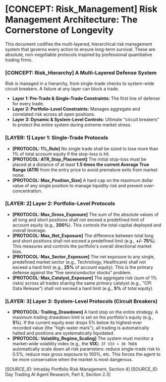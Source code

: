# [CONCEPT: Risk_Management] Risk Management Architecture: The Cornerstone of Longevity

This document codifies the multi-layered, hierarchical risk management system that governs every action to ensure long-term survival. These are absolute, non-negotiable protocols inspired by professional quantitative trading firms.

### [CONCEPT: Risk_Hierarchy] A Multi-Layered Defense System

Risk is managed in a hierarchy, from single-trade checks to system-wide circuit breakers. A failure at any layer can block a trade.

- **Layer 1: Pre-Trade & Single-Trade Constraints:** The first line of defense for every trade.
- **Layer 2: Portfolio-Level Constraints:** Manages aggregate and correlated risk across all open positions.
- **Layer 3: Dynamic & System-Level Controls:** Ultimate "circuit breakers" to protect the entire system during extreme market stress.

### [LAYER: 1] Layer 1: Single-Trade Protocols

- **[PROTOCOL: 1%_Rule]** No single trade shall be sized to lose more than 1% of total account equity if the stop-loss is hit.
- **[PROTOCOL: ATR_Stop_Placement]** The initial stop-loss must be placed at a distance of at least **1.5 times the current Average True Range (ATR)** from the entry price to avoid premature exits from market noise.
- **[PROTOCOL: Max_Position_Size]** A hard cap on the maximum dollar value of any single position to manage liquidity risk and prevent over-concentration.

### [LAYER: 2] Layer 2: Portfolio-Level Protocols

- **[PROTOCOL: Max_Gross_Exposure]** The sum of the absolute values of all long and short positions shall not exceed a predefined limit of account equity (e.g., **200%**). This controls the total capital deployed and overall leverage.
- **[PROTOCOL: Max_Net_Exposure]** The difference between total long and short positions shall not exceed a predefined limit (e.g., **+/- 75%**). This measures and controls the portfolio's overall directional market bias.
- **[PROTOCOL: Max_Sector_Exposure]** The net exposure to any single, predefined market sector (e.g., Technology, Healthcare) shall not exceed a hard limit (e.g., **25%** of account equity). This is the primary defense against the "five semiconductor stocks" problem.
- **[PROTOCOL: Max_Catalyst_Exposure]** The aggregate risk (sum of 1% risks) across all trades sharing the same primary catalyst (e.g., "CPI Data Release") shall not exceed a hard limit (e.g., **5%** of total equity).

### [LAYER: 3] Layer 3: System-Level Protocols (Circuit Breakers)

- **[PROTOCOL: Trailing_Drawdown]** A hard stop on the entire strategy. A maximum trailing drawdown limit is set on the portfolio's equity (e.g., **5%**). If the current equity ever drops 5% below its highest-ever recorded value (the "high-water mark"), all trading is automatically halted and positions are systematically liquidated.
- **[PROTOCOL: Volatility_Regime_Scaling]** The system must monitor a market-wide volatility index (e.g., the **VIX**). `IF VIX > 30 THEN` automatically scale down all risk parameters: reduce single-trade risk to 0.5%, reduce max gross exposure to 100%, etc. This forces the agent to be more conservative when the market is most dangerous.

[SOURCE_ID: Intraday Portfolio Risk Management, Section 4]
[SOURCE_ID: Day Trading AI Agent Research, Part II, Section 2.3]
